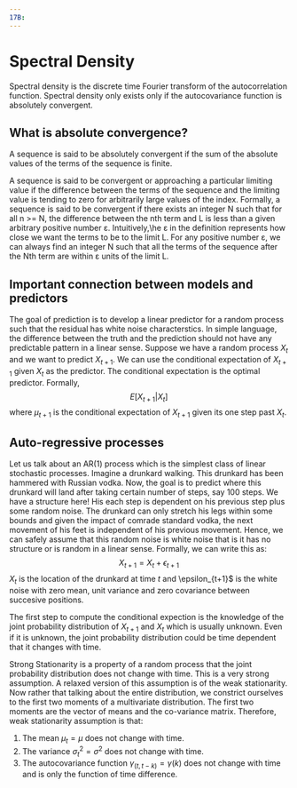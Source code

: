 ```yaml
---
17B: 
---
```


# Spectral Density
Spectral density is the discrete time Fourier transform of the autocorrelation function. Spectral density only exists only if the autocovariance function is absolutely convergent. 

## What is absolute convergence?
A sequence is said to be absolutely convergent if the sum of the absolute values of the terms of the sequence is finite.

A sequence is said to be convergent or approaching a particular limiting value if the difference between the terms of the sequence and the limiting value is tending to zero for arbitrarily large values of the index. Formally, a sequence is said to be convergent if there exists an integer N such that for all n >= N, the difference between the nth term and L is less than a given arbitrary positive number ε. Intuitively,\he ε in the definition represents how close we want the terms to be to the limit L. For any positive number ε, we can always find an integer N such that all the terms of the sequence after the Nth term are within ε units of the limit L.

## Important connection between models and predictors

The goal of prediction is to develop a linear predictor for a random process such that the residual has white noise characterstics. In simple language, the difference between the truth and the prediction should not have any predictable pattern in a linear sense. Suppose we have a random process $X_t$ and we want to predict $X_{t+1}$. We can use the conditional expectation of $X_{t+1}$ given $X_t$ as the predictor. The conditional expectation is the optimal predictor. 
Formally,
$$ E[X_{t+1} | X_t] $$
where $\mu_{t+1}$ is  the conditional expectation of $X_{t+1}$ given its one step past $X_t$.

## Auto-regressive processes
Let us talk about an AR(1) process which is the simplest class of linear stochastic processes. Imagine a drunkard walking. This drunkard has been hammered with Russian vodka. Now, the goal is to predict where this drunkard will land after taking certain number of steps, say 100 steps. We have a structure here! His each step is dependent on his previous step plus some random noise. The drunkard can only stretch his legs within some bounds and given the impact of comrade standard vodka, the next movement of his feet is independent of his previous movement. Hence, we can safely assume that this random noise is white noise that is it has no structure or is random in a linear sense. Formally, we can write this as:
$$ X_{t+1} = X_t + \epsilon_{t+1} $$
$X_t$ is the location of the drunkard at time $t$ and \epsilon_{t+1}$ is the white noise with zero mean, unit variance and zero covariance between succesive positions. 



The first step to compute the conditional expection is the knowledge of the joint probability distribution of $X_{t+1}$ and $X_t$ which is usually unknown. Even if it is unknown, the joint probability distribution could be time dependent that it changes with time. 

Strong Stationarity is a property of a random process that the joint probability distribution does not change with time. This is a very strong assumption. A relaxed version of this assumption is of the weak stationarity. Now rather that talking about the entire distribution, we constrict ourselves to the first two moments of a multivariate distribution. The first two moments are the vector of means and the co-variance matrix. Therefore, weak stationarity assumption is that:
1. The mean $\mu_t = \mu$ does not change with time.
2. The variance $\sigma^2_t = \sigma^2$ does not change with time.
3. The autocovariance function $\gamma_(t, t-k) = \gamma(k)$ does not change with time and is only the function of time difference.

